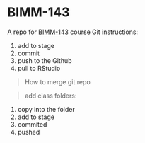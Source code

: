 # BIMM-143
A repo for [BIMM-143](https://bioboot.github.io/bimm143_W20/) course
Git instructions:
1. add to stage
2. commit
3. push to the Github
4. pull to RStudio
>How to merge git repo 

> add class folders: 
1. copy into the folder
2. add to stage
3. commited
4. pushed